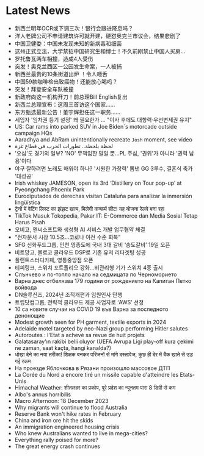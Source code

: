 # Latest News
-  新西兰明年OCR或下调三次！银行会跟进降息吗？
-  洋人老牌公司不申请建筑许可就开建，硬怼奥克兰市议会，结果悲剧了
-  中国卫健委：中国未发现未知的新病毒和细菌
-  这州正式立法，大学禁招中国研究生和博士！不久前刚禁止中国人买房...
-  罗托鲁瓦两车相撞，造成4人受伤
-  突发！奥克兰西区一公园发生命案，一人被捕
-  新西兰最贵的10条街道出炉 ！令人咂舌
-  中国59款咖啡检出致癌物！还能放心喝吗？
-  突发！拜登安全车队被撞
-  新政府向这一机构开刀！前总理Bill English复出
-  新西兰总理宣布：这周三首访这个国家……
-  东方甄选最新公告！董宇辉担任这一职务……
-  세입자 '임차권 등기 설정' 왜 필요한가 ... "이사 후에도 대항력·우선변제권 유지"
-  US: Car rams into parked SUV in Joe Biden`s motorcade outside campaign HQs
-  Aaradhya and AbRam unintentionally recreate `Josh` moment, see video
-  لحظة بلحظة.. تطورات الحرب في قطاع غزة
-  '오심'도 경기의 일부? 'NO' 무책임한 말일 뿐...PL 주심, '권위'가 아니라 '권력 남용'이다
-  야구 잘하려면 노래도 배워야 하나? '시원한 가창력' 뽐낸 GG 3루수, 결혼식 축가 '대성공'
-  Irish whiskey JAMESON, open its 3rd ‘Distillery on Tour pop-up’ at Pyeongchang Phoenix Park
-  Eurodiputados de derechas visitan Cataluña para analizar la inmersión lingüística
-  ट्रेनों में वेटिंग लिस्ट का झंझट खत्म, मिलेगी कन्फर्म सीट! यह योजना रेलवे बना रहा
-  TikTok Masuk Tokopedia, Pakar IT: E-Commerce dan Media Sosial Tetap Harus Pisah
-  오비고, 엔씨소프트와 생성형 AI 서비스 개발 업무협약 체결
-  “전자문서 시장 10.5조…코로나 이전 수준 회복”
-  SFG 신화푸드그룹, 인천 영종도에 국내 3대 갈비 ‘송도갈비’ 19일 오픈
-  비트망고, 몰로코 클라우드 DSP로 기존 유저 리타겟팅 성공
-  플랜트스터디카페, 영통중앙점 오픈
-  티피링크, 스위치 포트폴리오 강화…비관리형 기가 스위치 4종 출시
-  Слънчево и по-топло начало на седмицата по Черноморието
-  Варна днес отбелязва 179 години от рождението на Капитан Петко войвода
-  DN솔루션즈, 2024년 조직개편과 임원인사 단행
-  트립닷컴그룹, 전략적 클라우드 제공 사업자로 ‘AWS’ 선정
-  10 са новите случаи на COVID 19 във Варна за последното денонощие
-  Modest growth seen for PH garment, textile exports in 2024
-  Adelaide motel targeted by neo-Nazi group performing Hitler salutes
-  Autoroutes : l'Etat a achevé sa revue de huit projets
-  Galatasaray'ın rakibi belli oluyor (UEFA Avrupa Ligi play-off kura çekimi ne zaman, saat kaçta, hangi kanalda?)
-  धोखा देने का नया तरीका! शिक्षक बनकर परिजनों से मांगे दस्तावेज, कुछ ही देर में बैंक खाते से उड़ गई रकम
-  На проезде Яблочкова в Рязани произошло массовое ДТП
-  La Corée du Nord a encore tiré un missile capable d'atteindre les Etats-Unis
-  Himachal Weather: शीतलहर का प्रकोप, पूरे प्रदेश का न्यूनतम पारा 8 डिग्री से कम
-  Albo's annus horribilis
-  Macro Afternoon: 18 December 2023
-  Why migrants will continue to flood Australia
-  Reserve Bank won't hike rates in February
-  China and iron ore hit the skids
-  An immigration engineered housing crisis
-  Who knew Australians wanted to live in mega-cities?
-  Everything rally poised for more?
-  The great energy crash continues
